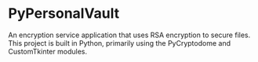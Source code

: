 # PyPersonalVault
An encryption service application that uses RSA encryption to secure files. This project is built in Python, primarily using the PyCryptodome and CustomTkinter modules.
